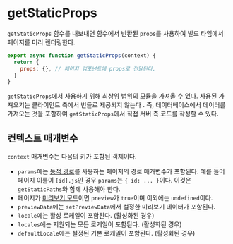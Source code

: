 # getStaticProps

`getStaticProps` 함수를 내보내면 함수에서 반환된 `props`를 사용하여 빌드 타임에서 페이지를 미리 렌더링한다.

```jsx
export async function getStaticProps(context) {
  return {
    props: {}, // 페이지 컴포넌트에 props로 전달된다.
  }
}
```

`getStaticProps`에서 사용하기 위해 최상위 범위의 모듈을 가져올 수 있다. 사용된 가져오기는 클라이언트 측에서 번들로 제공되지 않는다 . 즉, 데이터베이스에서 데이터를 가져오는 것을 포함하여 `getStaticProps`에서 직접 서버 측 코드를 작성할 수 있다.

## 컨텍스트 매개변수

`context` 매개변수는 다음의 키가 포함된 객체이다.

- `params`에는 [동적 경로](../../01-문서/03-라우팅/02-동적-경로.md)를 사용하는 페이지의 경로 매개변수가 포함된다. 예를 들어 페이지 이름이 `[id].js`인 경우 `params`는 `{ id: ... }`이다. 이것은 `getStaticPaths`와 함께 사용해야 한다.
- 페이지가 [미리보기 모드](https://nextjs.org/docs/advanced-features/preview-mode)이면 `preview`가 `true`이며 이외에는 `undefined`이다.
- `previewData`에는 `setPreviewData`에서 설정한 미리보기 데이터가 포함된다.
- `locale`에는 활성 로케일이 포함된다. (활성화된 경우)
- `locales`에는 지원되는 모든 로케일이 포함된다. (활성화된 경우)
- `defaultLocale`에는 설정된 기본 로케일이 포함된다. (활성화된 경우)